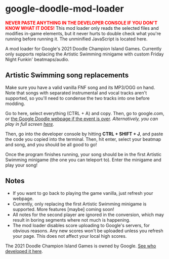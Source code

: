 # google-doodle-mod-loader
<b style="color:red">NEVER PASTE ANYTHING IN THE DEVELOPER CONSOLE IF YOU DON'T KNOW WHAT IT DOES!</b> This mod loader only reads the selected files and modifies in-game elements, but it never hurts to double check what you're running before running it. The unminified JavaScript is located here.

A mod loader for Google's 2021 Doodle Champion Island Games. Currently only supports replacing the Artistic Swimming minigame with custom Friday Night Funkin' beatmaps/audio.

## Artistic Swimming song replacements
Make sure you have a valid vanilla FNF song and its MP3/OGG on hand. Note that songs with separated instrumental and vocal tracks aren't supported, so you'll need to condense the two tracks into one before modding.

Go to here, select everything (CTRL + A) and copy. Then, go to google.com, or [the Google Doodle webpage if the event is over](https://www.google.com/doodles/doodle-champion-island-games-begin). *Alternatively, you can play in full screen [here](https://www.google.com/logos/2020/kitsune/rc2/kitsune20.html?hl=en).*

Then, go into the developer console by hitting **CTRL + SHIFT + J**, and paste the code you copied into the terminal. Then, hit enter, select your beatmap and song, and you should be all good to go!

Once the program finishes running, your song should be in the first Artistic Swimming minigame (the one you can teleport to). Enter the minigame and play your song!

## Notes
* If you want to go back to playing the game vanilla, just refresh your webpage.
* Currently, only replacing the first Artistic Swimming minigame is supported. More features [maybe] coming soon!
* All notes for the second player are ignored in the conversion, which may result in boring segments where not much is happening.
* The mod loader disables score uploading to Google's servers, for obvious reasons. Any new scores won't be uploaded unless you refresh your page. This does not affect your local high scores.

The 2021 Doodle Champion Island Games is owned by Google. [See who developed it here](https://www.google.com/doodles/doodle-champion-island-games-begin).